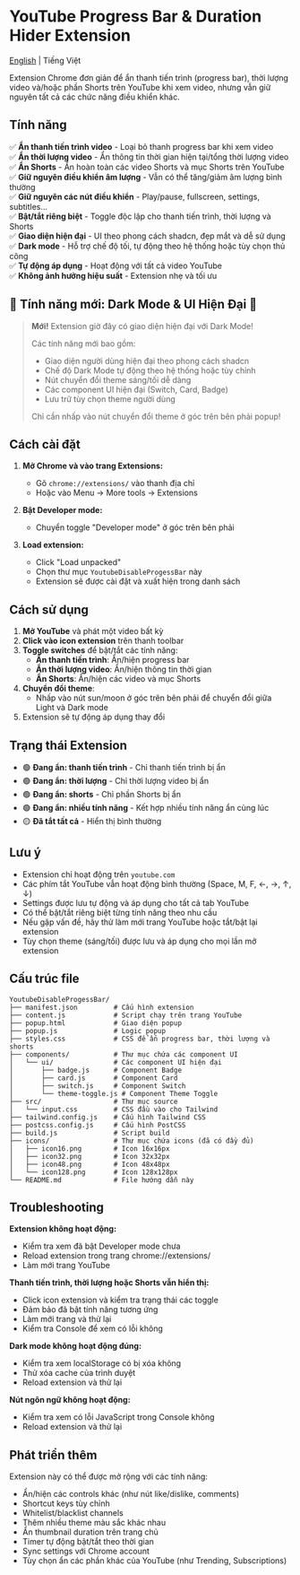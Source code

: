# YouTube Progress Bar & Duration Hider Extension

[English](README_EN.md) | Tiếng Việt

Extension Chrome đơn giản để ẩn thanh tiến trình (progress bar), thời lượng video và/hoặc phần Shorts trên YouTube khi xem video, nhưng vẫn giữ nguyên tất cả các chức năng điều khiển khác.

## Tính năng

✅ **Ẩn thanh tiến trình video** - Loại bỏ thanh progress bar khi xem video <br>
✅ **Ẩn thời lượng video** - Ẩn thông tin thời gian hiện tại/tổng thời lượng video <br>
✅ **Ẩn Shorts** - Ẩn hoàn toàn các video Shorts và mục Shorts trên YouTube <br>
✅ **Giữ nguyên điều khiển âm lượng** - Vẫn có thể tăng/giảm âm lượng bình thường <br>
✅ **Giữ nguyên các nút điều khiển** - Play/pause, fullscreen, settings, subtitles... <br>
✅ **Bật/tắt riêng biệt** - Toggle độc lập cho thanh tiến trình, thời lượng và Shorts <br>
✅ **Giao diện hiện đại** - UI theo phong cách shadcn, đẹp mắt và dễ sử dụng <br>
✅ **Dark mode** - Hỗ trợ chế độ tối, tự động theo hệ thống hoặc tùy chọn thủ công <br>
✅ **Tự động áp dụng** - Hoạt động với tất cả video YouTube <br>
✅ **Không ảnh hưởng hiệu suất** - Extension nhẹ và tối ưu <br>

## 🌟 Tính năng mới: Dark Mode & UI Hiện Đại 🌟

> **Mới!** Extension giờ đây có giao diện hiện đại với Dark Mode!
> 
> Các tính năng mới bao gồm:
> - Giao diện người dùng hiện đại theo phong cách shadcn
> - Chế độ Dark Mode tự động theo hệ thống hoặc tùy chỉnh
> - Nút chuyển đổi theme sáng/tối dễ dàng
> - Các component UI hiện đại (Switch, Card, Badge)
> - Lưu trữ tùy chọn theme người dùng
>
> Chỉ cần nhấp vào nút chuyển đổi theme ở góc trên bên phải popup!

## Cách cài đặt

1. **Mở Chrome và vào trang Extensions:**
   - Gõ `chrome://extensions/` vào thanh địa chỉ
   - Hoặc vào Menu → More tools → Extensions

2. **Bật Developer mode:**
   - Chuyển toggle "Developer mode" ở góc trên bên phải

3. **Load extension:**
   - Click "Load unpacked"
   - Chọn thư mục `YoutubeDisableProgessBar` này
   - Extension sẽ được cài đặt và xuất hiện trong danh sách

## Cách sử dụng

1. **Mở YouTube** và phát một video bất kỳ
2. **Click vào icon extension** trên thanh toolbar
3. **Toggle switches** để bật/tắt các tính năng:
   - **Ẩn thanh tiến trình**: Ẩn/hiện progress bar
   - **Ẩn thời lượng video**: Ẩn/hiện thông tin thời gian
   - **Ẩn Shorts**: Ẩn/hiện các video và mục Shorts
4. **Chuyển đổi theme**:
   - Nhấp vào nút sun/moon ở góc trên bên phải để chuyển đổi giữa Light và Dark mode
5. Extension sẽ tự động áp dụng thay đổi

## Trạng thái Extension

- 🟢 **Đang ẩn: thanh tiến trình** - Chỉ thanh tiến trình bị ẩn
- 🟢 **Đang ẩn: thời lượng** - Chỉ thời lượng video bị ẩn
- 🟢 **Đang ẩn: shorts** - Chỉ phần Shorts bị ẩn
- 🟢 **Đang ẩn: nhiều tính năng** - Kết hợp nhiều tính năng ẩn cùng lúc
- 🟡 **Đã tắt tất cả** - Hiển thị bình thường

## Lưu ý

- Extension chỉ hoạt động trên `youtube.com`
- Các phím tắt YouTube vẫn hoạt động bình thường (Space, M, F, ←, →, ↑, ↓)
- Settings được lưu tự động và áp dụng cho tất cả tab YouTube
- Có thể bật/tắt riêng biệt từng tính năng theo nhu cầu
- Nếu gặp vấn đề, hãy thử làm mới trang YouTube hoặc tắt/bật lại extension
- Tùy chọn theme (sáng/tối) được lưu và áp dụng cho mọi lần mở extension

## Cấu trúc file

```
YoutubeDisableProgessBar/
├── manifest.json         # Cấu hình extension
├── content.js            # Script chạy trên trang YouTube  
├── popup.html            # Giao diện popup
├── popup.js              # Logic popup
├── styles.css            # CSS để ẩn progress bar, thời lượng và shorts
├── components/           # Thư mục chứa các component UI
│   └── ui/               # Các component UI hiện đại
│       ├── badge.js      # Component Badge
│       ├── card.js       # Component Card
│       ├── switch.js     # Component Switch
│       └── theme-toggle.js # Component Theme Toggle
├── src/                  # Thư mục source
│   └── input.css         # CSS đầu vào cho Tailwind
├── tailwind.config.js    # Cấu hình Tailwind CSS
├── postcss.config.js     # Cấu hình PostCSS
├── build.js              # Script build
├── icons/                # Thư mục chứa icons (đã có đầy đủ)
│   ├── icon16.png        # Icon 16x16px
│   ├── icon32.png        # Icon 32x32px  
│   ├── icon48.png        # Icon 48x48px
│   └── icon128.png       # Icon 128x128px
└── README.md             # File hướng dẫn này
```

## Troubleshooting

**Extension không hoạt động:**
- Kiểm tra xem đã bật Developer mode chưa
- Reload extension trong trang chrome://extensions/
- Làm mới trang YouTube

**Thanh tiến trình, thời lượng hoặc Shorts vẫn hiển thị:**
- Click icon extension và kiểm tra trạng thái các toggle
- Đảm bảo đã bật tính năng tương ứng
- Làm mới trang và thử lại
- Kiểm tra Console để xem có lỗi không

**Dark mode không hoạt động đúng:**
- Kiểm tra xem localStorage có bị xóa không
- Thử xóa cache của trình duyệt
- Reload extension và thử lại

**Nút ngôn ngữ không hoạt động:**
- Kiểm tra xem có lỗi JavaScript trong Console không
- Reload extension và thử lại

## Phát triển thêm

Extension này có thể được mở rộng với các tính năng:
- Ẩn/hiện các controls khác (như nút like/dislike, comments)
- Shortcut keys tùy chỉnh
- Whitelist/blacklist channels
- Thêm nhiều theme màu sắc khác nhau
- Ẩn thumbnail duration trên trang chủ
- Timer tự động bật/tắt theo thời gian
- Sync settings với Chrome account
- Tùy chọn ẩn các phần khác của YouTube (như Trending, Subscriptions)
